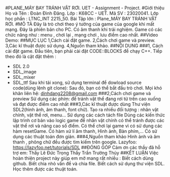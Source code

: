 #PLANE_MÁY BAY TRÁNH VẬT RƠI.
UET - Assignment - Project.
#Giới thiệu
Họ và Tên : Đoàn Đình Đăng.
Lớp : K68CC - UET.
Mã SV : 23020041.
Lớp học phần : LTNC_INT 2215_50.
Bài Tập lớn : Plane_MÁY BAY TRÁNH VẬT RƠI.
#MÔ TẢ
Đây là trò chơi theo ý tưởng của game của google khi mất mạng.
Đây là phiên bản cho PC.
Có âm thanh khi trải nghiệm.
Game có các chức năng như : menu , chơi lại , mạng chơi , lưu điểm cao nhất.
##Video Demo:
##MỤC LỤC
1,Cách cài đặt game.
2,Cách chơi game và preview.
3,Các kĩ thuật được sử dụng.
4,Nguồn tham khảo.
##NỘI DUNG
###1, Cách cài đặt game.
Đầu tiên, bạn phải cài đặt CODE::BLOCKS để chạy C++. Tiếp theo đó là cặt đặt thêm :
- SDL 2.0
- SDL_image
- SDL_mixer
- SDL_ttf
Sau khi tải xong, sử dụng terminal để dowload source code(dùng lệnh git clone):
Sau đó, bạn có thể bắt đầu trò chơi.
Mọi khó khăn liên hệ: dinhdang2208@gmail.com
###2,Cách chơi game và preview
Sử dụng các phím:         để tránh vật thể đang rơi từ trên cao xuống và đạt được điểm cao nhất
###3,Các kĩ thuật được dùng
Thư viện SDL2(hình ảnh, âm thanh, font chữ).
Tạo  ra nhiều đối tượng : nhân vật chính, vật thể rơi, menu...
Sử dụng các cách tách file
Dùng các kiến thức lập trình cơ bản vào logic game để nhân vật chính có thể tránh được các vật thể rơi và  nâng cao số điểm.
Có thể chơi lại game vì có sử dụng các hàm resetGame.
Có hàm xử lí âm thanh, Hình ảnh, Bàn phím,...
Có sử dụng các thuật toán đơn giản.
###4,Nguồn tham khảo
Hình ảnh và âm  thanh , phông chữ đều được tìm kiếm trên google.
Lazyfoo: https://lazyfoo.net/tutorials/SDL
##ĐÓNG GÓP
Cảm ơn các thầy đã hỗ trợ em:
Thầy Lê Đức Trọng
Thầy Trần Trường Thủy
##KẾT LUẬN
Việc hoàn thiện project này giúp em mở mang rất nhiều :
Biết cách dùng github.
Biết chia nhỏ vấn đề và chia file.
Biết cách sử dụng thư viện SDL.
Học thêm được các thuật toán.